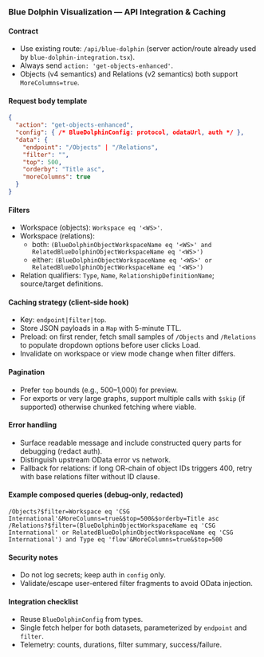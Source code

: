 ### Blue Dolphin Visualization — API Integration & Caching

#### Contract

- Use existing route: `/api/blue-dolphin` (server action/route already used by `blue-dolphin-integration.tsx`).
- Always send `action: 'get-objects-enhanced'`.
- Objects (v4 semantics) and Relations (v2 semantics) both support `MoreColumns=true`.

#### Request body template

```json
{
  "action": "get-objects-enhanced",
  "config": { /* BlueDolphinConfig: protocol, odataUrl, auth */ },
  "data": {
    "endpoint": "/Objects" | "/Relations",
    "filter": "",
    "top": 500,
    "orderby": "Title asc",
    "moreColumns": true
  }
}
```

#### Filters

- Workspace (objects): `Workspace eq '<WS>'`.
- Workspace (relations):
  - both: `(BlueDolphinObjectWorkspaceName eq '<WS>' and RelatedBlueDolphinObjectWorkspaceName eq '<WS>')`
  - either: `(BlueDolphinObjectWorkspaceName eq '<WS>' or RelatedBlueDolphinObjectWorkspaceName eq '<WS>')`
- Relation qualifiers: `Type`, `Name`, `RelationshipDefinitionName`; source/target definitions.

#### Caching strategy (client-side hook)

- Key: `endpoint|filter|top`.
- Store JSON payloads in a `Map` with 5-minute TTL.
- Preload: on first render, fetch small samples of `/Objects` and `/Relations` to populate dropdown options before user clicks Load.
- Invalidate on workspace or view mode change when filter differs.

#### Pagination

- Prefer `top` bounds (e.g., 500–1,000) for preview.
- For exports or very large graphs, support multiple calls with `$skip` (if supported) otherwise chunked fetching where viable.

#### Error handling

- Surface readable message and include constructed query parts for debugging (redact auth).
- Distinguish upstream OData error vs network.
- Fallback for relations: if long OR-chain of object IDs triggers 400, retry with base relations filter without ID clause.

#### Example composed queries (debug-only, redacted)

```text
/Objects?$filter=Workspace eq 'CSG International'&MoreColumns=true&$top=500&$orderby=Title asc
/Relations?$filter=(BlueDolphinObjectWorkspaceName eq 'CSG International' or RelatedBlueDolphinObjectWorkspaceName eq 'CSG International') and Type eq 'flow'&MoreColumns=true&$top=500
```

#### Security notes

- Do not log secrets; keep auth in `config` only.
- Validate/escape user-entered filter fragments to avoid OData injection.

#### Integration checklist

- Reuse `BlueDolphinConfig` from types.
- Single fetch helper for both datasets, parameterized by `endpoint` and `filter`.
- Telemetry: counts, durations, filter summary, success/failure.
